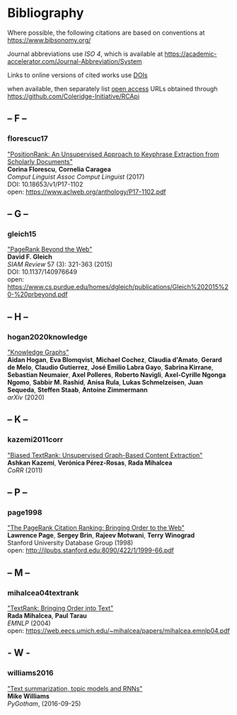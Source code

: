 # Bibliography

Where possible, the following citations are based on conventions at
<https://www.bibsonomy.org/>

Journal abbreviations use *ISO 4*, which is available at 
<https://academic-accelerator.com/Journal-Abbreviation/System>

Links to online versions of cited works use
[DOIs](https://www.doi.org/)

when available, then separately list
[open access](https://peerj.com/preprints/3119v1/)
URLs obtained through
<https://github.com/Coleridge-Initiative/RCApi>


## – F –

### florescuc17

["PositionRank: An Unsupervised Approach to Keyphrase Extraction from Scholarly Documents"](https://doi.org/10.18653/v1/P17-1102)  
**Corina Florescu**, **Cornelia Caragea**  
*Comput Linguist Assoc Comput Linguist* (2017)  
DOI: 10.18653/v1/P17-1102  
open: <https://www.aclweb.org/anthology/P17-1102.pdf>


## – G –

### gleich15

["PageRank Beyond the Web"](https://doi.org/10.1137/140976649)  
**David F. Gleich**  
*SIAM Review* 57 (3): 321-363 (2015)  
DOI: 10.1137/140976649  
open: <https://www.cs.purdue.edu/homes/dgleich/publications/Gleich%202015%20-%20prbeyond.pdf>


## – H –

### hogan2020knowledge

["Knowledge Graphs"](https://arxiv.org/abs/2003.02320)  
**Aidan Hogan**, **Eva Blomqvist**, **Michael Cochez**, **Claudia d'Amato**,
**Gerard de Melo**, **Claudio Gutierrez**, **José Emilio Labra Gayo**,
**Sabrina Kirrane**, **Sebastian Neumaier**, **Axel Polleres**,
**Roberto Navigli**, **Axel-Cyrille Ngonga Ngomo**, **Sabbir M. Rashid**,
**Anisa Rula**, **Lukas Schmelzeisen**, **Juan Sequeda**, **Steffen Staab**,
**Antoine Zimmermann**  
*arXiv* (2020)


## – K –

### kazemi2011corr

["Biased TextRank: Unsupervised Graph-Based Content Extraction"](https://arxiv.org/abs/2011.01026)  
**Ashkan Kazemi**, **Verónica Pérez-Rosas**, **Rada Mihalcea**  
*CoRR* (2011)


## – P –

### page1998

["The PageRank Citation Ranking: Bringing Order to the Web"](http://ilpubs.stanford.edu:8090/422/)  
**Lawrence Page**, **Sergey Brin**, **Rajeev Motwani**, **Terry Winograd**  
Stanford University Database Group (1998)  
open: <http://ilpubs.stanford.edu:8090/422/1/1999-66.pdf>


## – M –

### mihalcea04textrank

["TextRank: Bringing Order into Text"](https://www.aclweb.org/anthology/W04-3252/)  
**Rada Mihalcea**, **Paul Tarau**  
*EMNLP* (2004)  
open: <https://web.eecs.umich.edu/~mihalcea/papers/mihalcea.emnlp04.pdf>


## - W -

### williams2016

["Text summarization, topic models and RNNs"](http://mike.place/2016/summarization/)  
**Mike Williams**  
*PyGotham*, (2016-09-25)
